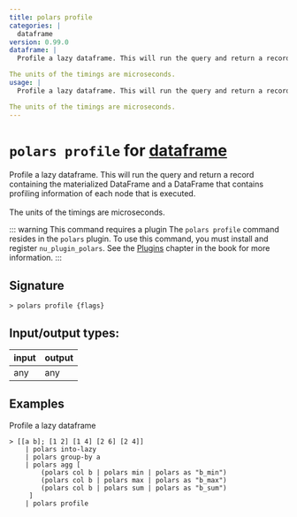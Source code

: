 ```yaml
---
title: polars profile
categories: |
  dataframe
version: 0.99.0
dataframe: |
  Profile a lazy dataframe. This will run the query and return a record containing the materialized DataFrame and a DataFrame that contains profiling information of each node that is executed.

The units of the timings are microseconds.
usage: |
  Profile a lazy dataframe. This will run the query and return a record containing the materialized DataFrame and a DataFrame that contains profiling information of each node that is executed.

The units of the timings are microseconds.
---
```

<!-- This file is automatically generated. Please edit the command in https://github.com/nushell/nushell instead. -->

# `polars profile` for [dataframe](/commands/categories/dataframe.md)

<div class='command-title'>Profile a lazy dataframe. This will run the query and return a record containing the materialized DataFrame and a DataFrame that contains profiling information of each node that is executed.<br><br>The units of the timings are microseconds.</div>

::: warning This command requires a plugin
The `polars profile` command resides in the `polars` plugin.
To use this command, you must install and register `nu_plugin_polars`.
See the [Plugins](/book/plugins.html) chapter in the book for more information.
:::

## Signature

```> polars profile {flags} ```


## Input/output types:

| input | output |
| ----- | ------ |
| any   | any    |

## Examples

Profile a lazy dataframe
```nu
> [[a b]; [1 2] [1 4] [2 6] [2 4]]
    | polars into-lazy
    | polars group-by a
    | polars agg [
        (polars col b | polars min | polars as "b_min")
        (polars col b | polars max | polars as "b_max")
        (polars col b | polars sum | polars as "b_sum")
     ]
    | polars profile


```
